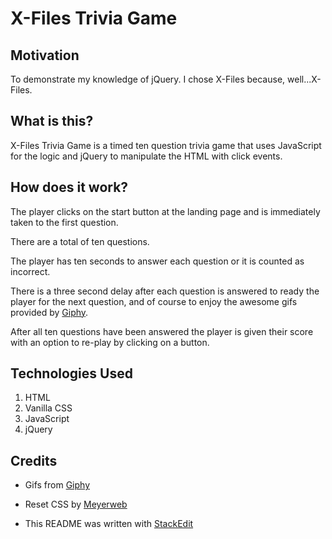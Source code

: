 # X-Files Trivia Game

## Motivation
To demonstrate my knowledge of jQuery. 
I chose X-Files because, well...X-Files.
## What is this?
X-Files Trivia Game is a timed ten question trivia game that uses JavaScript for the logic and jQuery to manipulate the HTML with click events. 
## How does it work?
The player clicks on the start button at the landing page and is immediately taken to the first question.

There are a total of ten questions.

The player has ten seconds to answer each question or it is counted as incorrect.

There is a three second delay after each  question is answered to ready the player for the next question, and of course to enjoy the awesome gifs provided by  [Giphy](https://github.com/Giphy).

After all ten questions have been answered the player is given their score with an option to re-play by clicking on a button.

## Technologies Used

1. HTML
2. Vanilla CSS
3. JavaScript
4. jQuery

## Credits

- Gifs from [Giphy](https://github.com/Giphy)

- Reset CSS by [Meyerweb](http://meyerweb.com/eric/tools/css/reset/)

- This README was written with [StackEdit](https://stackedit.io/)